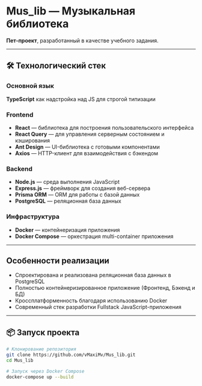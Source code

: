 # Mus_lib — Музыкальная библиотека

**Пет-проект**, разработанный в качестве учебного задания.

---

## 🛠 Технологический стек
### Основной язык
 **TypeScript** как надстройка над JS для строгой типизации
### Frontend
- **React** — библиотека для построения пользовательского интерфейса
- **React Query** — для управления серверным состоянием и кэширования
- **Ant Design** — UI-библиотека с готовыми компонентами
- **Axios** — HTTP-клиент для взаимодействия с бэкендом

### Backend
- **Node.js** — среда выполнения JavaScript 
- **Express.js** — фреймворк для создания веб-сервера
- **Prisma ORM** — ORM для работы с базой данных
- **PostgreSQL** — реляционная база данных

### Инфраструктура
- **Docker** — контейнеризация приложения
- **Docker Compose** — оркестрация multi-container приложения

---

##  Особенности реализации

- Спроектирована и реализована реляционная база данных в PostgreSQL
- Полностью контейнеризированное приложение (Фронтенд, Бэкенд и БД)
- Кроссплатформенность благодаря использованию Docker
- Современный стек разработки Fullstack JavaScript-приложения

---

## 📦 Запуск проекта

```bash
# Клонирование репозитория
git clone https://github.com/vMaxiMv/Mus_lib.git
cd Mus_lib

# Запуск через Docker Compose
docker-compose up --build
